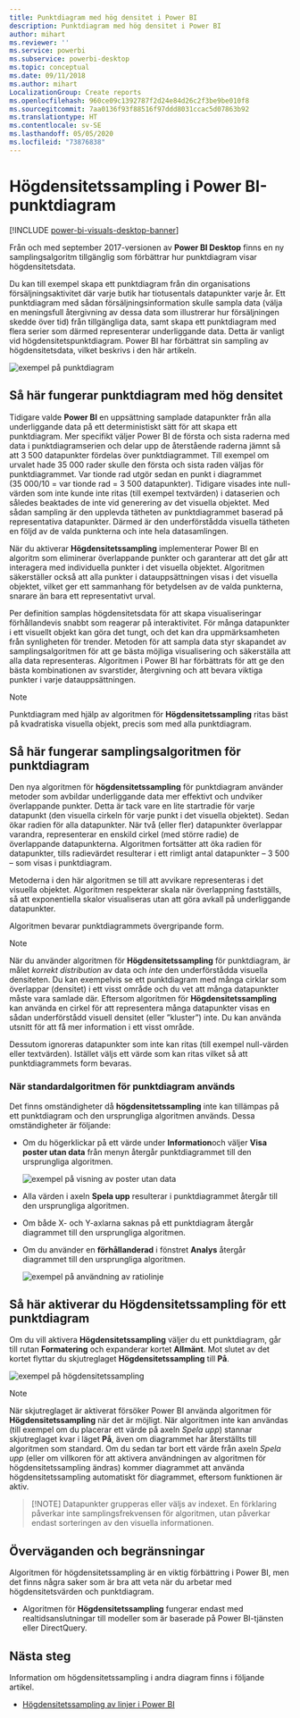 ```yaml
---
title: Punktdiagram med hög densitet i Power BI
description: Punktdiagram med hög densitet i Power BI
author: mihart
ms.reviewer: ''
ms.service: powerbi
ms.subservice: powerbi-desktop
ms.topic: conceptual
ms.date: 09/11/2018
ms.author: mihart
LocalizationGroup: Create reports
ms.openlocfilehash: 960ce09c1392787f2d24e84d26c2f3be9be010f8
ms.sourcegitcommit: 7aa0136f93f88516f97ddd8031ccac5d07863b92
ms.translationtype: HT
ms.contentlocale: sv-SE
ms.lasthandoff: 05/05/2020
ms.locfileid: "73876838"
---
```

# <a name="high-density-sampling-in-power-bi-scatter-charts"></a>Högdensitetssampling i Power BI-punktdiagram

[!INCLUDE [power-bi-visuals-desktop-banner](../includes/power-bi-visuals-desktop-banner.md)]

Från och med september 2017-versionen av **Power BI Desktop** finns en ny samplingsalgoritm tillgänglig som förbättrar hur punktdiagram visar högdensitetsdata.

Du kan till exempel skapa ett punktdiagram från din organisations försäljningsaktivitet där varje butik har tiotusentals datapunkter varje år. Ett punktdiagram med sådan försäljningsinformation skulle sampla data (välja en meningsfull återgivning av dessa data som illustrerar hur försäljningen skedde över tid) från tillgängliga data, samt skapa ett punktdiagram med flera serier som därmed representerar underliggande data. Detta är vanligt vid högdensitetspunktdiagram. Power BI har förbättrat sin sampling av högdensitetsdata, vilket beskrivs i den här artikeln.

![exempel på punktdiagram](media/desktop-high-density-scatter-charts/high-density-scatter-charts-01.png)

## <a name="how-high-density-scatter-charts-work"></a>Så här fungerar punktdiagram med hög densitet
Tidigare valde **Power BI** en uppsättning samplade datapunkter från alla underliggande data på ett deterministiskt sätt för att skapa ett punktdiagram. Mer specifikt väljer Power BI de första och sista raderna med data i punktdiagramserien och delar upp de återstående raderna jämnt så att 3 500 datapunkter fördelas över punktdiagrammet. Till exempel om urvalet hade 35 000 rader skulle den första och sista raden väljas för punktdiagrammet. Var tionde rad utgör sedan en punkt i diagrammet (35 000/10 = var tionde rad = 3 500 datapunkter). Tidigare visades inte null-värden som inte kunde inte ritas (till exempel textvärden) i dataserien och således beaktades de inte vid generering av det visuella objektet. Med sådan sampling är den upplevda tätheten av punktdiagrammet baserad på representativa datapunkter. Därmed är den underförstådda visuella tätheten en följd av de valda punkterna och inte hela datasamlingen.

När du aktiverar **Högdensitetssampling** implementerar Power BI en algoritm som eliminerar överlappande punkter och garanterar att det går att interagera med individuella punkter i det visuella objektet. Algoritmen säkerställer också att alla punkter i datauppsättningen visas i det visuella objektet, vilket ger ett sammanhang för betydelsen av de valda punkterna, snarare än bara ett representativt urval.

Per definition samplas högdensitetsdata för att skapa visualiseringar förhållandevis snabbt som reagerar på interaktivitet. För många datapunkter i ett visuellt objekt kan göra det tungt, och det kan dra uppmärksamheten från synligheten för trender. Metoden för att sampla data styr skapandet av samplingsalgoritmen för att ge bästa möjliga visualisering och säkerställa att alla data representeras. Algoritmen i Power BI har förbättrats för att ge den bästa kombinationen av svarstider, återgivning och att bevara viktiga punkter i varje datauppsättningen.

> [!NOTE]
> Punktdiagram med hjälp av algoritmen för **Högdensitetssampling** ritas bäst på kvadratiska visuella objekt, precis som med alla punktdiagram.
> 
> 

## <a name="how-the-new-scatter-chart-sampling-algorithm-works"></a>Så här fungerar samplingsalgoritmen för punktdiagram
Den nya algoritmen för **högdensitetssampling** för punktdiagram använder metoder som avbildar underliggande data mer effektivt och undviker överlappande punkter. Detta är tack vare en lite startradie för varje datapunkt (den visuella cirkeln för varje punkt i det visuella objektet). Sedan ökar radien för alla datapunkter. När två (eller fler) datapunkter överlappar varandra, representerar en enskild cirkel (med större radie) de överlappande datapunkterna. Algoritmen fortsätter att öka radien för datapunkter, tills radievärdet resulterar i ett rimligt antal datapunkter – 3 500 – som visas i punktdiagram.

Metoderna i den här algoritmen se till att avvikare representeras i det visuella objektet. Algoritmen respekterar skala när överlappning fastställs, så att exponentiella skalor visualiseras utan att göra avkall på underliggande datapunkter.

Algoritmen bevarar punktdiagrammets övergripande form.

> [!NOTE]
> När du använder algoritmen för **Högdensitetssampling** för punktdiagram, är målet *korrekt distribution* av data och *inte* den underförstådda visuella densiteten. Du kan exempelvis se ett punktdiagram med många cirklar som överlappar (densitet) i ett visst område och du vet att många datapunkter måste vara samlade där. Eftersom algoritmen för **Högdensitetssampling** kan använda en cirkel för att representera många datapunkter visas en sådan underförstådd visuell densitet (eller ”kluster”) inte. Du kan använda utsnitt för att få mer information i ett visst område.
> 
> 

Dessutom ignoreras datapunkter som inte kan ritas (till exempel null-värden eller textvärden). Istället väljs ett värde som kan ritas vilket så att punktdiagrammets form bevaras.

### <a name="when-the-standard-algorithm-for-scatter-charts-is-used"></a>När standardalgoritmen för punktdiagram används
Det finns omständigheter då **högdensitetssampling** inte kan tillämpas på ett punktdiagram och den ursprungliga algoritmen används. Dessa omständigheter är följande:

* Om du högerklickar på ett värde under **Information**och väljer **Visa poster utan data** från menyn återgår punktdiagrammet till den ursprungliga algoritmen.
  
  ![exempel på visning av poster utan data](media/desktop-high-density-scatter-charts/high-density-scatter-charts-02.png)
* Alla värden i axeln **Spela upp** resulterar i punktdiagrammet återgår till den ursprungliga algoritmen.
* Om både X- och Y-axlarna saknas på ett punktdiagram återgår diagrammet till den ursprungliga algoritmen.
* Om du använder en **förhållanderad** i fönstret **Analys** återgår diagrammet till den ursprungliga algoritmen.
  
  ![exempel på användning av ratiolinje](media/desktop-high-density-scatter-charts/high-density-scatter-charts-03.png)

## <a name="how-to-turn-on-high-density-sampling-for-a-scatter-chart"></a>Så här aktiverar du Högdensitetssampling för ett punktdiagram
Om du vill aktivera **Högdensitetssampling** väljer du ett punktdiagram, går till rutan **Formatering** och expanderar kortet **Allmänt**. Mot slutet av det kortet flyttar du skjutreglaget **Högdensitetssampling** till **På**.

![exempel på högdensitetssampling](media/desktop-high-density-scatter-charts/high-density-scatter-charts-04.png)

> [!NOTE]
> När skjutreglaget är aktiverat försöker Power BI använda algoritmen för **Högdensitetssampling** när det är möjligt. När algoritmen inte kan användas (till exempel om du placerar ett värde på axeln *Spela upp*) stannar skjutreglaget kvar i läget **På**, även om diagrammet har återställts till algoritmen som standard. Om du sedan tar bort ett värde från axeln *Spela upp* (eller om villkoren för att aktivera användningen av algoritmen för högdensitetssampling ändras) kommer diagrammet att använda högdensitetssampling automatiskt för diagrammet, eftersom funktionen är aktiv.
> 

> 
> [!NOTE]
> Datapunkter grupperas eller väljs av indexet. En förklaring påverkar inte samplingsfrekvensen för algoritmen, utan påverkar endast sorteringen av den visuella informationen.
> 
> 

## <a name="considerations-and-limitations"></a>Överväganden och begränsningar
Algoritmen för högdensitetssampling är en viktig förbättring i Power BI, men det finns några saker som är bra att veta när du arbetar med högdensitetsvärden och punktdiagram.

* Algoritmen för **Högdensitetssampling** fungerar endast med realtidsanslutningar till modeller som är baserade på Power BI-tjänsten eller DirectQuery.

## <a name="next-steps"></a>Nästa steg
Information om högdensitetssampling i andra diagram finns i följande artikel.

* [Högdensitetssampling av linjer i Power BI](../desktop-high-density-sampling.md)

